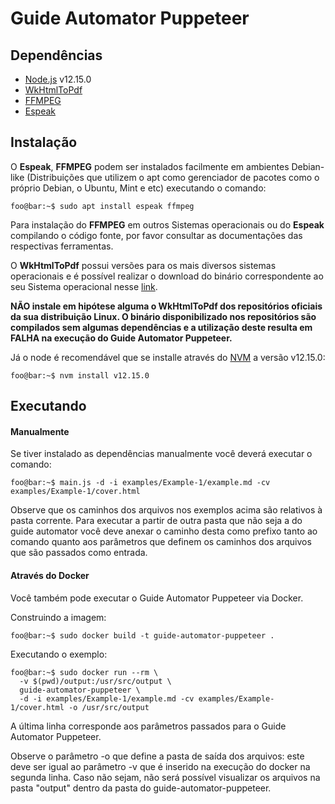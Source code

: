 # Guide Automator Puppeteer

## Dependências

- [Node.js](https://nodejs.org/en/) v12.15.0
- [WkHtmlToPdf](https://wkhtmltopdf.org/)
- [FFMPEG](https://ffmpeg.org/)
- [Espeak](http://espeak.sourceforge.net/)

## Instalação

O **Espeak**, **FFMPEG** podem ser instalados facilmente em ambientes Debian-like (Distribuições que utilizem o apt como gerenciador de pacotes como o próprio Debian, o Ubuntu, Mint e etc) executando o comando:

```console
foo@bar:~$ sudo apt install espeak ffmpeg
```

Para instalação do **FFMPEG** em outros Sistemas operacionais ou do **Espeak** compilando o código fonte, por favor consultar as documentações das respectivas ferramentas.

O **WkHtmlToPdf** possui versões para os mais diversos sistemas operacionais e é possível realizar o download do binário correspondente ao seu Sistema operacional nesse [link](https://wkhtmltopdf.org/downloads.html). 

**NÃO instale em hipótese alguma o WkHtmlToPdf dos repositórios oficiais da sua distribuição Linux. O binário disponibilizado nos repositórios são compilados sem algumas dependências e a utilização deste resulta em FALHA na execução do Guide Automator Puppeteer.**

Já o node é recomendável que se installe através do [NVM](https://github.com/nvm-sh/nvm) a versão v12.15.0:

```console
foo@bar:~$ nvm install v12.15.0
```

## Executando

#### Manualmente

Se tiver instalado as dependências manualmente você deverá executar o comando:
```console
foo@bar:~$ main.js -d -i examples/Example-1/example.md -cv examples/Example-1/cover.html
```
Observe que os caminhos dos arquivos nos exemplos acima são relativos à pasta corrente. Para executar a partir de outra pasta que não seja a do guide automator você deve anexar o caminho desta como prefixo tanto ao comando quanto aos parâmetros que definem os caminhos dos arquivos que são passados como entrada.

#### Através do Docker

Você também pode executar o Guide Automator Puppeteer via Docker.

Construindo a imagem:

```console
foo@bar:~$ sudo docker build -t guide-automator-puppeteer .
```

Executando o exemplo:

```console
foo@bar:~$ sudo docker run --rm \
  -v $(pwd)/output:/usr/src/output \
  guide-automator-puppeteer \
  -d -i examples/Example-1/example.md -cv examples/Example-1/cover.html -o /usr/src/output
```

A última linha corresponde aos parâmetros passados para o Guide Automator Puppeteer.

Observe o parâmetro -o que define a pasta de saída dos arquivos: este deve ser igual ao parâmetro -v que é inserido na execução do docker na segunda linha. Caso não sejam, não será possível visualizar os arquivos na pasta "output" dentro da pasta do guide-automator-puppeteer.